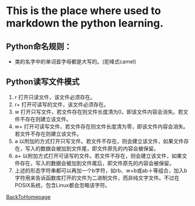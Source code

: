# This is the place where used to markdown the python learning.
## Python命名规则：
- 类的名字中的单词首字母都是大写的。(驼峰式camel)

## Python读写文件模式
1. r 打开只读文件，该文件必须存在。 
2. r+ 打开可读写的文件，该文件必须存在。 
3. w 打开只写文件，若文件存在则文件长度清为0，即该文件内容会消失。若文件不存在则建立该文件。 
4. w+ 打开可读写文件，若文件存在则文件长度清为零，即该文件内容会消失。若文件不存在则建立该文件。 
5. a 以附加的方式打开只写文件。若文件不存在，则会建立该文件，如果文件存在，写入的数据会被加到文件尾，即文件原先的内容会被保留。 
6. a+ 以附加方式打开可读写的文件。若文件不存在，则会建立该文件，如果文件存在，写入的数据会被加到文件尾后，即文件原先的内容会被保留。 
7. 上述的形态字符串都可以再加一个b字符，如rb、w+b或ab＋等组合，加入b 字符用来告诉函数库打开的文件为二进制文件，而非纯文字文件。不过在POSIX系统，包含Linux都会忽略该字符。






[BackToHomepage](rallnav.github.io)
